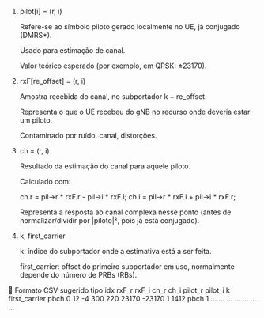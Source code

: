 1. pilot[i] = (r, i)

    Refere-se ao símbolo piloto gerado localmente no UE, já conjugado (DMRS*).

    Usado para estimação de canal.

    Valor teórico esperado (por exemplo, em QPSK: ±23170).

2. rxF[re_offset] = (r, i)

    Amostra recebida do canal, no subportador k + re_offset.

    Representa o que o UE recebeu do gNB no recurso onde deveria estar um piloto.

    Contaminado por ruído, canal, distorções.

3. ch = (r, i)

    Resultado da estimação do canal para aquele piloto.

    Calculado com:

    ch.r = pil->r * rxF.r - pil->i * rxF.i;
    ch.i = pil->r * rxF.i + pil->i * rxF.r;

    Representa a resposta ao canal complexa nesse ponto (antes de normalizar/dividir por |piloto|², pois já está conjugado).

4. k, first_carrier

    k: índice do subportador onde a estimativa está a ser feita.

    first_carrier: offset do primeiro subportador em uso, normalmente depende do número de PRBs (RBs).

📄 Formato CSV sugerido
tipo	idx	rxF_r	rxF_i	ch_r	ch_i	pilot_r	pilot_i	k	first_carrier
pbch	0	12	-4	300	220	23170	-23170	1	1412
pbch	1	...	...	...	...	...	...		
...	